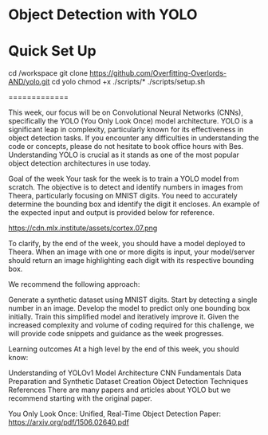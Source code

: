 # Object Detection with YOLO

Quick Set Up
============

cd /workspace
git clone https://github.com/Overfitting-Overlords-AND/yolo.git
cd yolo
chmod +x ./scripts/*
./scripts/setup.sh

=============

This week, our focus will be on Convolutional Neural Networks (CNNs), specifically the YOLO (You Only Look Once) model architecture. YOLO is a significant leap in complexity, particularly known for its effectiveness in object detection tasks. If you encounter any difficulties in understanding the code or concepts, please do not hesitate to book office hours with Bes. Understanding YOLO is crucial as it stands as one of the most popular object detection architectures in use today.

Goal of the week
Your task for the week is to train a YOLO model from scratch. The objective is to detect and identify numbers in images from Theera, particularly focusing on MNIST digits. You need to accurately determine the bounding box and identify the digit it encloses. An example of the expected input and output is provided below for reference.

https://cdn.mlx.institute/assets/cortex.07.png

To clarify, by the end of the week, you should have a model deployed to Theera. When an image with one or more digits is input, your model/server should return an image highlighting each digit with its respective bounding box.

We recommend the following approach:

Generate a synthetic dataset using MNIST digits.
Start by detecting a single number in an image.
Develop the model to predict only one bounding box initially.
Train this simplified model and iteratively improve it.
Given the increased complexity and volume of coding required for this challenge, we will provide code snippets and guidance as the week progresses.

Learning outcomes
At a high level by the end of this week, you should know:

Understanding of YOLOv1 Model Architecture
CNN Fundamentals
Data Preparation and Synthetic Dataset Creation
Object Detection Techniques
References
There are many papers and articles about YOLO but we recommend starting with the original paper.

You Only Look Once: Unified, Real-Time Object Detection
Paper: https://arxiv.org/pdf/1506.02640.pdf
